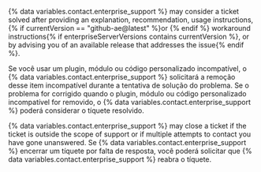 {% data variables.contact.enterprise_support %} may consider a ticket solved after providing an explanation, recommendation, usage instructions, {% if currentVersion == "github-ae@latest" %}or {% endif %} workaround instructions{% if enterpriseServerVersions contains currentVersion %}, or by advising you of an available release that addresses the issue{% endif %}.

Se você usar um plugin, módulo ou código personalizado incompatível, o {% data variables.contact.enterprise_support %} solicitará a remoção desse item incompatível durante a tentativa de solução do problema. Se o problema for corrigido quando o plugin, módulo ou código personalizado incompatível for removido, o {% data variables.contact.enterprise_support %} poderá considerar o tíquete resolvido.

{% data variables.contact.enterprise_support %} may close a ticket if the ticket is outside the scope of support or if multiple attempts to contact you have gone unanswered. Se {% data variables.contact.enterprise_support %} encerrar um tíquete por falta de resposta, você poderá solicitar que {% data variables.contact.enterprise_support %} reabra o tíquete.
